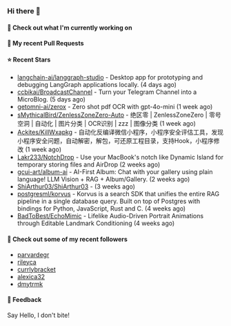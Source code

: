### Hi there 👋

#### 👷 Check out what I'm currently working on

#### 🔨 My recent Pull Requests


#### ⭐ Recent Stars

- [langchain-ai/langgraph-studio](https://github.com/langchain-ai/langgraph-studio) - Desktop app for prototyping and debugging LangGraph applications locally. (4 days ago)
- [ccbikai/BroadcastChannel](https://github.com/ccbikai/BroadcastChannel) - Turn your Telegram Channel into a MicroBlog. (5 days ago)
- [getomni-ai/zerox](https://github.com/getomni-ai/zerox) - Zero shot pdf OCR with gpt-4o-mini (1 week ago)
- [sMythicalBird/ZenlessZoneZero-Auto](https://github.com/sMythicalBird/ZenlessZoneZero-Auto) - 绝区零 | ZenlessZoneZero | 零号空洞 | 自动化 | 图片分类 | OCR识别 | zzz | 图像分类 (1 week ago)
- [Ackites/KillWxapkg](https://github.com/Ackites/KillWxapkg) - 自动化反编译微信小程序，小程序安全评估工具，发现小程序安全问题，自动解密，解包，可还原工程目录，支持Hook，小程序修改 (1 week ago)
- [Lakr233/NotchDrop](https://github.com/Lakr233/NotchDrop) - Use your MacBook&#39;s notch like Dynamic Island for temporary storing files and AirDrop (2 weeks ago)
- [gcui-art/album-ai](https://github.com/gcui-art/album-ai) - AI-First Album: Chat with your gallery using plain language! LLM Vision &#43; RAG &#43; Album/Gallery. (2 weeks ago)
- [ShiArthur03/ShiArthur03](https://github.com/ShiArthur03/ShiArthur03) -  (3 weeks ago)
- [postgresml/korvus](https://github.com/postgresml/korvus) - Korvus is a search SDK that unifies the entire RAG pipeline in a single database query. Built on top of Postgres with bindings for Python, JavaScript, Rust and C. (4 weeks ago)
- [BadToBest/EchoMimic](https://github.com/BadToBest/EchoMimic) - Lifelike Audio-Driven Portrait Animations through Editable Landmark Conditioning (4 weeks ago)

#### 👯 Check out some of my recent followers

- [parvardegr](https://github.com/parvardegr)
- [rileyca](https://github.com/rileyca)
- [currlybracket](https://github.com/currlybracket)
- [alexica32](https://github.com/alexica32)
- [dmytrmk](https://github.com/dmytrmk)

#### 💬 Feedback

Say Hello, I don't bite!